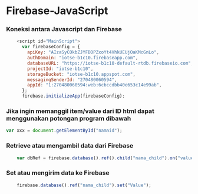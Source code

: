 # Firebase-JavaScript

### Koneksi antara Javascript dan Firebase<br/>
```javascript
    <script id="MainScript">
      var firebaseConfig = {
        apiKey: "AIzaSyCOkbZJYFDDPZxoYt4VhkUEUjOaKMcGnLo",
        authDomain: "iotse-b1c10.firebaseapp.com",
        databaseURL: "https://iotse-b1c10-default-rtdb.firebaseio.com",
        projectId: "iotse-b1c10",
        storageBucket: "iotse-b1c10.appspot.com",
        messagingSenderId: "270480060594",
        appId: "1:270480060594:web:6cbccdbb40e653c14e99ab",
      };
      firebase.initializeApp(firebaseConfig);
```
### Jika ingin memanggil item/value dari ID html dapat menggunakan potongan program dibawah<br/>

```javascript
var xxx = document.getElementById("namaid");
```
### Retrieve atau mengambil data dari Firebase<br/>
```javascript
    var dbRef = firebase.database().ref().child("nama_child").on("value", (snap) => (nama_var_id.innerText = snap.val()));
```
### Set atau mengirim data ke Firebase<br/>
```javascript
    firebase.database().ref("nama_child").set("Value");
```

